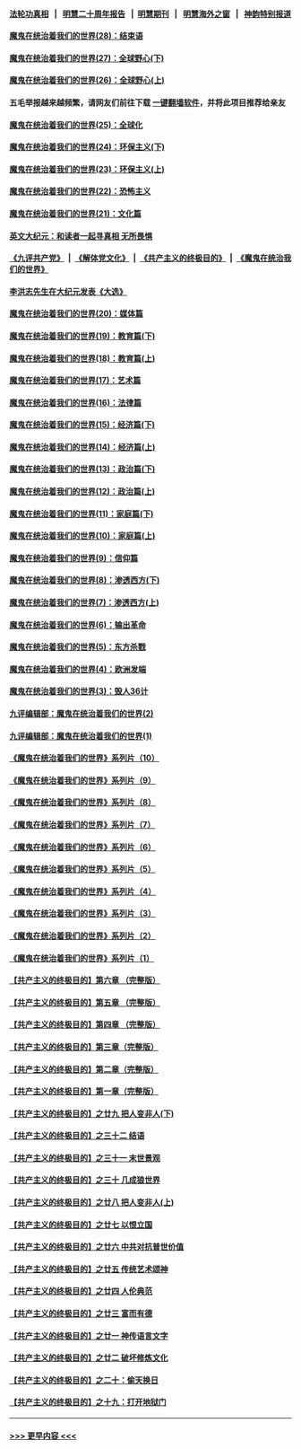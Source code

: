 #### [法轮功真相](https://github.com/gfw-breaker/truth/blob/master/README.md?t=0) &nbsp;&nbsp;|&nbsp;&nbsp; [明慧二十周年报告](https://github.com/gfw-breaker/mh-reports/blob/master/README.md?t=0) &nbsp;&nbsp;|&nbsp;&nbsp;[明慧期刊](https://github.com/gfw-breaker/mh-qikan) &nbsp;&nbsp;|&nbsp;&nbsp; [明慧海外之窗](https://github.com/gfw-breaker/mh-news/blob/master/README.md?t=0) &nbsp;&nbsp;|&nbsp;&nbsp; [神韵特别报道](https://github.com/gfw-breaker/mh-news/blob/master/shenyun.md?t=0)
#### [魔鬼在统治着我们的世界(28)：结束语](../pages/nsc422/n10936246.md?t=06180801) 
#### [魔鬼在统治着我们的世界(27)：全球野心(下)](../pages/nsc422/n10928319.md?t=06180801) 
#### [魔鬼在统治着我们的世界(26)：全球野心(上)](../pages/nsc422/n10900318.md?t=06180801) 
#### 五毛举报越来越频繁，请网友们前往下载 [一键翻墙软件](https://github.com/gfw-breaker/ssr-accounts)，并将此项目推荐给亲友
#### [魔鬼在统治着我们的世界(25)：全球化](../pages/nsc422/n10788205.md?t=06180801) 
#### [魔鬼在统治着我们的世界(24)：环保主义(下)](../pages/nsc422/n10695307.md?t=06180801) 
#### [魔鬼在统治着我们的世界(23)：环保主义(上)](../pages/nsc422/n10688613.md?t=06180801) 
#### [魔鬼在统治着我们的世界(22)：恐怖主义](../pages/nsc422/n10614727.md?t=06180801) 
#### [魔鬼在统治着我们的世界(21)：文化篇](../pages/nsc422/n10597706.md?t=06180801) 
#### [英文大纪元：和读者一起寻真相 无所畏惧](../pages/nsc422/n12542027.md?t=06180801) 
#### [《九评共产党》](https://github.com/begood0513/9ping.md/blob/master/README.md) &nbsp;|&nbsp; [《解体党文化》](../../../../jtdwh.md/blob/master/README.md)  &nbsp;|&nbsp; [《共产主义的终极目的》](../../../../gczydzjmd.md/blob/master/README.md) &nbsp;|&nbsp; [《魔鬼在统治我们的世界》](../../../../mgztzwmdsj.md/blob/master/README.md) 
#### [李洪志先生在大纪元发表《大选》](../pages/nsc422/n12534746.md?t=06180801) 
#### [魔鬼在统治着我们的世界(20)：媒体篇](../pages/nsc422/n10586579.md?t=06180801) 
#### [魔鬼在统治着我们的世界(19)：教育篇(下)](../pages/nsc422/n10564808.md?t=06180801) 
#### [魔鬼在统治着我们的世界(18)：教育篇(上)](../pages/nsc422/n10526970.md?t=06180801) 
#### [魔鬼在统治着我们的世界(17)：艺术篇](../pages/nsc422/n10499093.md?t=06180801) 
#### [魔鬼在统治着我们的世界(16)：法律篇](../pages/nsc422/n10485969.md?t=06180801) 
#### [魔鬼在统治着我们的世界(15)：经济篇(下)](../pages/nsc422/n10469975.md?t=06180801) 
#### [魔鬼在统治着我们的世界(14)：经济篇(上)](../pages/nsc422/n10457370.md?t=06180801) 
#### [魔鬼在统治着我们的世界(13)：政治篇(下)](../pages/nsc422/n10448270.md?t=06180801) 
#### [魔鬼在统治着我们的世界(12)：政治篇(上)](../pages/nsc422/n10444576.md?t=06180801) 
#### [魔鬼在统治着我们的世界(11)：家庭篇(下)](../pages/nsc422/n10440961.md?t=06180801) 
#### [魔鬼在统治着我们的世界(10)：家庭篇(上)](../pages/nsc422/n10435448.md?t=06180801) 
#### [魔鬼在统治着我们的世界(9)：信仰篇](../pages/nsc422/n10432159.md?t=06180801) 
#### [魔鬼在统治着我们的世界(8)：渗透西方(下)](../pages/nsc422/n10429603.md?t=06180801) 
#### [魔鬼在统治着我们的世界(7)：渗透西方(上)](../pages/nsc422/n10426013.md?t=06180801) 
#### [魔鬼在统治着我们的世界(6)：输出革命](../pages/nsc422/n10421536.md?t=06180801) 
#### [魔鬼在统治着我们的世界(5)：东方杀戮](../pages/nsc422/n10417707.md?t=06180801) 
#### [魔鬼在统治着我们的世界(4)：欧洲发端](../pages/nsc422/n10414890.md?t=06180801) 
#### [魔鬼在统治着我们的世界(3)：毁人36计](../pages/nsc422/n10411583.md?t=06180801) 
#### [九评编辑部：魔鬼在统治着我们的世界(2)](../pages/nsc422/n10410036.md?t=06180801) 
#### [九评编辑部：魔鬼在统治着我们的世界(1)](../pages/nsc422/n10406825.md?t=06180801) 
#### [《魔鬼在统治着我们的世界》系列片（10）](../pages/nsc422/n12292670.md?t=06180801) 
#### [《魔鬼在统治着我们的世界》系列片（9）](../pages/nsc422/n12290859.md?t=06180801) 
#### [《魔鬼在统治着我们的世界》系列片（8）](../pages/nsc422/n12287445.md?t=06180801) 
#### [《魔鬼在统治着我们的世界》系列片（7）](../pages/nsc422/n12283425.md?t=06180801) 
#### [《魔鬼在统治着我们的世界》系列片（6）](../pages/nsc422/n12282314.md?t=06180801) 
#### [《魔鬼在统治着我们的世界》系列片（5）](../pages/nsc422/n12281419.md?t=06180801) 
#### [《魔鬼在统治着我们的世界》系列片（4）](../pages/nsc422/n12274024.md?t=06180801) 
#### [《魔鬼在统治着我们的世界》系列片（3）](../pages/nsc422/n12271322.md?t=06180801) 
#### [《魔鬼在统治着我们的世界》系列片（2）](../pages/nsc422/n12269049.md?t=06180801) 
#### [《魔鬼在统治着我们的世界》系列片（1）](../pages/nsc422/n12267575.md?t=06180801) 
#### [【共产主义的终极目的】第六章 （完整版）](../pages/nsc422/n11428913.md?t=06180801) 
#### [【共产主义的终极目的】第五章 （完整版）](../pages/nsc422/n11428912.md?t=06180801) 
#### [【共产主义的终极目的】第四章 （完整版）](../pages/nsc422/n11428907.md?t=06180801) 
#### [【共产主义的终极目的】第三章（完整版）](../pages/nsc422/n11428848.md?t=06180801) 
#### [【共产主义的终极目的】第二章（完整版）](../pages/nsc422/n11428831.md?t=06180801) 
#### [【共产主义的终极目的】第一章（完整版）](../pages/nsc422/n11417651.md?t=06180801) 
#### [【共产主义的终极目的】之廿九 把人变非人(下)](../pages/nsc422/n11344140.md?t=06180801) 
#### [【共产主义的终极目的】之三十二 结语](../pages/nsc422/n11360535.md?t=06180801) 
#### [【共产主义的终极目的】之三十一 末世景观](../pages/nsc422/n11351129.md?t=06180801) 
#### [【共产主义的终极目的】之三十 几成狼世界](../pages/nsc422/n11348280.md?t=06180801) 
#### [【共产主义的终极目的】之廿八 把人变非人(上)](../pages/nsc422/n11340492.md?t=06180801) 
#### [【共产主义的终极目的】之廿七 以恨立国](../pages/nsc422/n11336944.md?t=06180801) 
#### [【共产主义的终极目的】之廿六 中共对抗普世价值](../pages/nsc422/n11324785.md?t=06180801) 
#### [【共产主义的终极目的】之廿五 传统艺术颂神](../pages/nsc422/n11296396.md?t=06180801) 
#### [【共产主义的终极目的】之廿四 人伦典范](../pages/nsc422/n11296397.md?t=06180801) 
#### [【共产主义的终极目的】之廿三 富而有德](../pages/nsc422/n11283598.md?t=06180801) 
#### [【共产主义的终极目的】之廿一 神传语言文字](../pages/nsc422/n11263265.md?t=06180801) 
#### [【共产主义的终极目的】之廿二 破坏修炼文化](../pages/nsc422/n11245728.md?t=06180801) 
#### [【共产主义的终极目的】之二十：偷天换日](../pages/nsc422/n11238846.md?t=06180801) 
#### [【共产主义的终极目的】之十九：打开地狱门](../pages/nsc422/n11206376.md?t=06180801) 

----
#### [ >>> 更早内容 <<< ](../indexes/nsc422-earlier.md)

